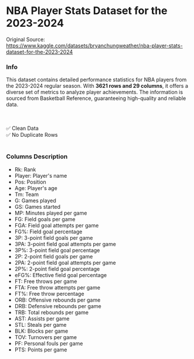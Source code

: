 # NBA Player Stats Dataset for the 2023-2024
Original Source: https://www.kaggle.com/datasets/bryanchungweather/nba-player-stats-dataset-for-the-2023-2024

<h3>Info</h3>
This dataset contains detailed performance statistics for NBA players from the 2023-2024 regular season. With <b>3621 rows and 29 columns</b>, it offers a diverse set of metrics to analyze player achievements. The information is sourced from Basketball Reference, guaranteeing high-quality and reliable data.

<br><br>
✅ Clean Data
<br>
✅ No Duplicate Rows
<br><br>

<h3>Columns Description</h3>
<ul>
<li>Rk: Rank</li>
<li>Player: Player's name</li>
<li>Pos: Position</li>
<li>Age: Player's age</li>
<li>Tm: Team</li>
<li>G: Games played</li>
<li>GS: Games started</li>
<li>MP: Minutes played per game</li>
<li>FG: Field goals per game</li>
<li>FGA: Field goal attempts per game</li>
<li>FG%: Field goal percentage</li>
<li>3P: 3-point field goals per game</li>
<li>3PA: 3-point field goal attempts per game</li>
<li>3P%: 3-point field goal percentage</li>
<li>2P: 2-point field goals per game</li>
<li>2PA: 2-point field goal attempts per game</li>
<li>2P%: 2-point field goal percentage</li>
<li>eFG%: Effective field goal percentage</li>
<li>FT: Free throws per game</li>
<li>FTA: Free throw attempts per game</li>
<li>FT%: Free throw percentage</li>
<li>ORB: Offensive rebounds per game</li>
<li>DRB: Defensive rebounds per game</li>
<li>TRB: Total rebounds per game</li>
<li>AST: Assists per game</li>
<li>STL: Steals per game</li>
<li>BLK: Blocks per game</li>
<li>TOV: Turnovers per game</li>
<li>PF: Personal fouls per game</li>
<li>PTS: Points per game</li>
</ul>
